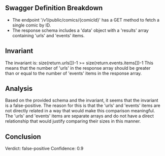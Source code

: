 ## Swagger Definition Breakdown
- The endpoint '/v1/public/comics/{comicId}' has a GET method to fetch a single comic by ID.
- The response schema includes a 'data' object with a 'results' array containing 'urls' and 'events' items.

## Invariant
The invariant is: size(return.urls[])-1 >= size(return.events.items[])-1
This means that the number of 'urls' in the response array should be greater than or equal to the number of 'events' items in the response array.

## Analysis
Based on the provided schema and the invariant, it seems that the invariant is a false-positive. The reason for this is that the 'urls' and 'events' items are not directly related in a way that would make this comparison meaningful. The 'urls' and 'events' items are separate arrays and do not have a direct relationship that would justify comparing their sizes in this manner.

## Conclusion
Verdict: false-positive
Confidence: 0.9

